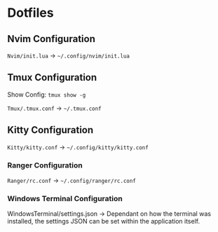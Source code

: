 # Dotfiles

## Nvim Configuration

`Nvim/init.lua` -> `~/.config/nvim/init.lua`

## Tmux Configuration

Show Config: `tmux show -g`

`Tmux/.tmux.conf` -> `~/.tmux.conf`

## Kitty Configuration

`Kitty/kitty.conf` -> `~/.config/kitty/kitty.conf`

### Ranger Configuration

`Ranger/rc.conf` -> `~/.config/ranger/rc.conf`

### Windows Terminal Configuration

WindowsTerminal/settings.json -> Dependant on how the terminal was installed, the settings JSON can be set within the application itself.
